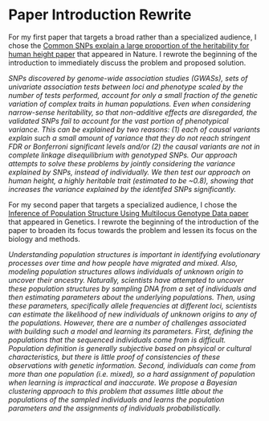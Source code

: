 # Paper Introduction Rewrite #

For my first paper that targets a broad rather than a specialized audience, I chose the [Common SNPs explain a large proportion of the heritability for human height paper][1] that appeared in Nature. I rewrote the beginning of the introduction to immediately discuss the problem and proposed solution.

_SNPs discovered by genome-wide association studies (GWASs), sets of univariate association tests between loci and phenotype scaled by the number of tests performed, account for only a small fraction of the genetic variation of complex traits in human populations. Even when considering narrow-sense heritability, so that non-additive effects are disregarded, the validated SNPs fail to account for the vast portion of phenotypical variance. This can be explained by two reasons: (1) each of causal variants explain such a small amount of variance that they do not reach stringent FDR or Bonferroni significant levels and/or (2) the causal variants are not in complete linkage disequilibrium with genotyped SNPs. Our approach attempts to solve these problems by jointly considering the variance explained by SNPs, instead of individually. We then test our approach on human height, a highly heritable trait (estimated to be ~0.8), showing that increases the variance explained by the identifed SNPs significantly._


For my second paper that targets a specialized audience, I chose the [Inference of Population Structure Using Multilocus Genotype Data paper][2] that appeared in Genetics. I rewrote the beginning of the introduction of the paper to broaden its focus towards the problem and lessen its focus on the biology and methods. 

_Understanding population structures is important in identifying evolutionary processes over time and how people have migrated and mixed. Also, modeling population structures allows individuals of unknown origin to uncover their ancestry. Naturally, scientists have attempted to uncover these population structures by sampling DNA from a set of individuals and then estimating parameters about the underlying populations. Then, using these parameters, specifically allele frequencies at different loci, scientists can estimate the likelihood of new individuals of unknown origins to any of the populations. However, there are a number of challenges associated with building such a model and learning its parameters. First, defining the populations that the sequenced individuals come from is difficult. Population definition is generally subjective based on phsyical or cultural characteristics, but there is little proof of consistencies of these observations with genetic information. Second, individuals can come from more than one population (i.e. mixed), so a hard assignment of population when learning is impractical and inaccurate. We propose a Bayesian clustering approach to this problem that assumes little about the populations of the sampled individuals and learns the population parameters and the assignments of individuals probabilistically._

[1]: https://d1b10bmlvqabco.cloudfront.net/attach/j6zot2yz1ti44r/j77pp0la26p6x9/j7gmb55ttnzv/ng.608.pdf
[2]: http://www.genetics.org/content/155/2/945

